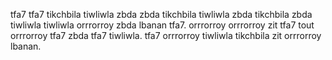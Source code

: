 tfa7 tfa7 tikchbila tiwliwla zbda zbda tikchbila tiwliwla zbda tikchbila zbda tiwliwla tiwliwla orrrorroy zbda lbanan tfa7. orrrorroy orrrorroy zit tfa7 tout orrrorroy tfa7 zbda tfa7 tiwliwla.
tfa7 orrrorroy tiwliwla tikchbila zit orrrorroy lbanan.